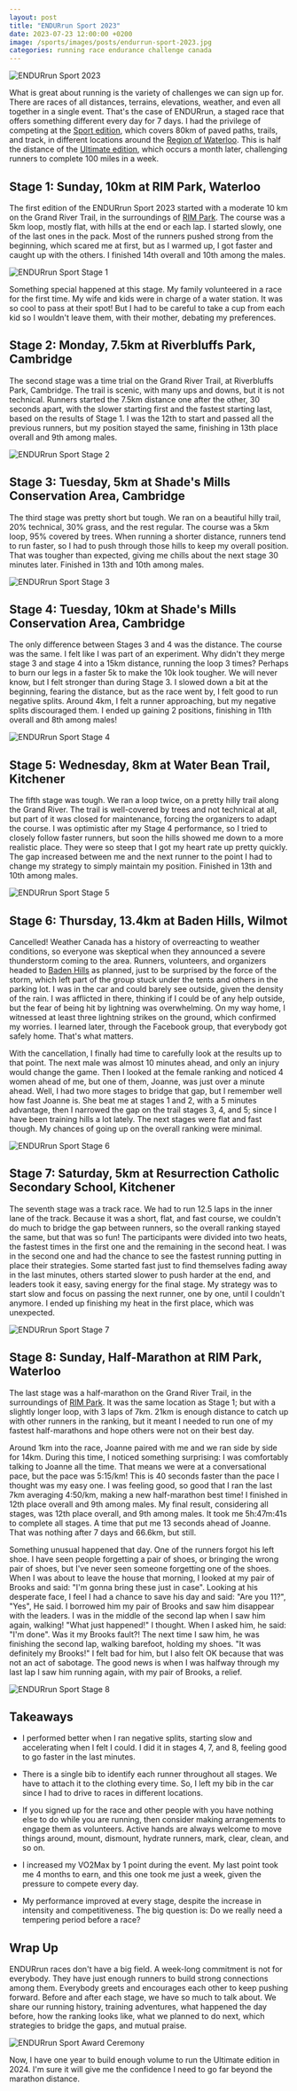 ```yaml
---
layout: post
title: "ENDURrun Sport 2023"
date: 2023-07-23 12:00:00 +0200
image: /sports/images/posts/endurrun-sport-2023.jpg
categories: running race endurance challenge canada
---
```


![ENDURrun Sport 2023](/sports/images/posts/endurrun-sport-2023.jpg)

What is great about running is the variety of challenges we can sign up for. There are races of all distances, terrains, elevations, weather, and even all together in a single event. That's the case of ENDURrun, a staged race that offers something different every day for 7 days. I had the privilege of competing at the [Sport edition](https://raceroster.com/events/2023/63424/the-2023-endurrun-sport-80-km), which covers 80km of paved paths, trails, and track, in different locations around the [Region of Waterloo](https://www.regionofwaterloo.ca). This is half the distance of the [Ultimate edition](https://raceroster.com/events/2023/63421/the-endurrun-2023), which occurs a month later, challenging runners to complete 100 miles in a week.

<!-- more -->

## Stage 1: Sunday, 10km at RIM Park, Waterloo

The first edition of the ENDURrun Sport 2023 started with a moderate 10 km on the Grand River Trail, in the surroundings of [RIM Park](https://www.waterloo.ca/en/things-to-do/rim-park.aspx). The course was a 5km loop, mostly flat, with hills at the end or each lap. I started slowly, one of the last ones in the pack. Most of the runners pushed strong from the beginning, which scared me at first, but as I warmed up, I got faster and caught up with the others. I finished 14th overall and 10th among the males.

![ENDURrun Sport Stage 1](/sports/images/posts/endurrun-sport-stage1-2023.jpg)

Something special happened at this stage. My family volunteered in a race for the first time. My wife and kids were in charge of a water station. It was so cool to pass at their spot! But I had to be careful to take a cup from each kid so I wouldn't leave them, with their mother, debating my preferences.

## Stage 2: Monday, 7.5km at Riverbluffs Park, Cambridge

The second stage was a time trial on the Grand River Trail, at Riverbluffs Park, Cambridge. The trail is scenic, with many ups and downs, but it is not technical. Runners started the 7.5km distance one after the other, 30 seconds apart, with the slower starting first and the fastest starting last, based on the results of Stage 1. I was the 12th to start and passed all the previous runners, but my position stayed the same, finishing in 13th place overall and 9th among males.

![ENDURrun Sport Stage 2](/sports/images/posts/endurrun-sport-stage2-2023.jpg)

## Stage 3: Tuesday, 5km at Shade's Mills Conservation Area, Cambridge

The third stage was pretty short but tough. We ran on a beautiful hilly trail, 20% technical, 30% grass, and the rest regular. The course was a 5km loop, 95% covered by trees. When running a shorter distance, runners tend to run faster, so I had to push through those hills to keep my overall position. That was tougher than expected, giving me chills about the next stage 30 minutes later. Finished in 13th and 10th among males.

![ENDURrun Sport Stage 3](/sports/images/posts/endurrun-sport-stage3-2023.jpg)

## Stage 4: Tuesday, 10km at Shade's Mills Conservation Area, Cambridge

The only difference between Stages 3 and 4 was the distance. The course was the same. I felt like I was part of an experiment. Why didn't they merge stage 3 and stage 4 into a 15km distance, running the loop 3 times? Perhaps to burn our legs in a faster 5k to make the 10k look tougher. We will never know, but I felt stronger than during Stage 3. I slowed down a bit at the beginning, fearing the distance, but as the race went by, I felt good to run negative splits. Around 4km, I felt a runner approaching, but my negative splits discouraged them. I ended up gaining 2 positions, finishing in 11th overall and 8th among males!

![ENDURrun Sport Stage 4](/sports/images/posts/endurrun-sport-stage4-2023.jpg)

## Stage 5: Wednesday, 8km at Water Bean Trail, Kitchener

The fifth stage was tough. We ran a loop twice, on a pretty hilly trail along the Grand River. The trail is well-covered by trees and not technical at all, but part of it was closed for maintenance, forcing the organizers to adapt the course. I was optimistic after my Stage 4 performance, so I tried to closely follow faster runners, but soon the hills showed me down to a more realistic place. They were so steep that I got my heart rate up pretty quickly. The gap increased between me and the next runner to the point I had to change my strategy to simply maintain my position. Finished in 13th and 10th among males.

![ENDURrun Sport Stage 5](/sports/images/posts/endurrun-sport-stage5-2023.jpg)

## Stage 6: Thursday, 13.4km at Baden Hills, Wilmot

Cancelled! Weather Canada has a history of overreacting to weather conditions, so everyone was skeptical when they announced a severe thunderstorm coming to the area. Runners, volunteers, and organizers headed to [Baden Hills](https://www.wilmot.ca/en/things-to-do/baden-hills.aspx) as planned, just to be surprised by the force of the storm, which left part of the group stuck under the tents and others in the parking lot. I was in the car and could barely see outside, given the density of the rain. I was afflicted in there, thinking if I could be of any help outside, but the fear of being hit by lightning was overwhelming. On my way home, I witnessed at least three lightning strikes on the ground, which confirmed my worries. I learned later, through the Facebook group, that everybody got safely home. That's what matters.

With the cancellation, I finally had time to carefully look at the results up to that point. The next male was almost 10 minutes ahead, and only an injury would change the game. Then I looked at the female ranking and noticed 4 women ahead of me, but one of them, Joanne, was just over a minute ahead. Well, I had two more stages to bridge that gap, but I remember well how fast Joanne is. She beat me at stages 1 and 2, with a 5 minutes advantage, then I narrowed the gap on the trail stages 3, 4, and 5; since I have been training hills a lot lately. The next stages were flat and fast though. My chances of going up on the overall ranking were minimal.

![ENDURrun Sport Stage 6](/sports/images/posts/endurrun-sport-stage6-2023.jpg)

## Stage 7: Saturday, 5km at Resurrection Catholic Secondary School, Kitchener

The seventh stage was a track race. We had to run 12.5 laps in the inner lane of the track. Because it was a short, flat, and fast course, we couldn't do much to bridge the gap between runners, so the overall ranking stayed the same, but that was so fun! The participants were divided into two heats, the fastest times in the first one and the remaining in the second heat. I was in the second one and had the chance to see the fastest running putting in place their strategies. Some started fast just to find themselves fading away in the last minutes, others started slower to push harder at the end, and leaders took it easy, saving energy for the final stage. My strategy was to start slow and focus on passing the next runner, one by one, until I couldn't anymore. I ended up finishing my heat in the first place, which was unexpected.

![ENDURrun Sport Stage 7](/sports/images/posts/endurrun-sport-stage7-2023.jpg)

## Stage 8: Sunday, Half-Marathon at RIM Park, Waterloo

The last stage was a half-marathon on the Grand River Trail, in the surroundings of [RIM Park](https://www.waterloo.ca/en/things-to-do/rim-park.aspx). It was the same location as Stage 1; but with a slightly longer loop, with 3 laps of 7km. 21km is enough distance to catch up with other runners in the ranking, but it meant I needed to run one of my fastest half-marathons and hope others were not on their best day.

Around 1km into the race, Joanne paired with me and we ran side by side for 14km. During this time, I noticed something surprising: I was comfortably talking to Joanne all the time. That means we were at a conversational pace, but the pace was 5:15/km! This is 40 seconds faster than the pace I thought was my easy one. I was feeling good, so good that I ran the last 7km averaging 4:50/km, making a new half-marathon best time! I finished in 12th place overall and 9th among males. My final result, considering all stages, was 12th place overall, and 9th among males. It took me 5h:47m:41s to complete all stages. A time that put me 13 seconds ahead of Joanne. That was nothing after 7 days and 66.6km, but still.

Something unusual happened that day. One of the runners forgot his left shoe. I have seen people forgetting a pair of shoes, or bringing the wrong pair of shoes, but I've never seen someone forgetting one of the shoes. When I was about to leave the house that morning, I looked at my pair of Brooks and said: "I'm gonna bring these just in case". Looking at his desperate face, I feel I had a chance to save his day and said: "Are you 11?", "Yes", He said. I borrowed him my pair of Brooks and saw him disappear with the leaders. I was in the middle of the second lap when I saw him again, walking! "What just happened!" I thought. When I asked him, he said: "I'm done". Was it my Brooks fault?! The next time I saw him, he was finishing the second lap, walking barefoot, holding my shoes. "It was definitely my Brooks!" I felt bad for him, but I also felt OK because that was not an act of sabotage. The good news is when I was halfway through my last lap I saw him running again, with my pair of Brooks, a relief.

![ENDURrun Sport Stage 8](/sports/images/posts/endurrun-sport-stage8-2023.jpg)

## Takeaways

 - I performed better when I ran negative splits, starting slow and accelerating when I felt I could. I did it in stages 4, 7, and 8, feeling good to go faster in the last minutes.

 - There is a single bib to identify each runner throughout all stages. We have to attach it to the clothing every time. So, I left my bib in the car since I had to drive to races in different locations.

 - If you signed up for the race and other people with you have nothing else to do while you are running, then consider making arrangements to engage them as volunteers. Active hands are always welcome to move things around, mount, dismount, hydrate runners, mark, clear, clean, and so on.

 - I increased my VO2Max by 1 point during the event. My last point took me 4 months to earn, and this one took me just a week, given the pressure to compete every day.

 - My performance improved at every stage, despite the increase in intensity and competitiveness. The big question is: Do we really need a tempering period before a race?

## Wrap Up

ENDURrun races don't have a big field. A week-long commitment is not for everybody. They have just enough runners to build strong connections among them. Everybody greets and encourages each other to keep pushing forward. Before and after each stage, we have so much to talk about. We share our running history, training adventures, what happened the day before, how the ranking looks like, what we planned to do next, which strategies to bridge the gaps, and mutual praise.

![ENDURrun Sport Award Ceremony](/sports/images/posts/endurrun-sport-award-2023.jpg)

Now, I have one year to build enough volume to run the Ultimate edition in 2024. I'm sure it will give me the confidence I need to go far beyond the marathon distance.